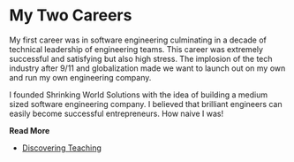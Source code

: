 # My Two Careers

My first career was in software engineering culminating in a decade of technical
leadership of engineering teams.  This career was extremely successful and
satisfying but also high stress.  The implosion of the tech industry after 9/11
and globalization made we want to launch out on my own and run my own
engineering company.

I founded Shrinking World Solutions with the idea of building a medium sized
software engineering company.  I believed that brilliant engineers can easily
become successful entrepreneurs.  How naive I was! 

**Read More**

* [Discovering Teaching](https://shrinking-world.com/blog/Teaching)
